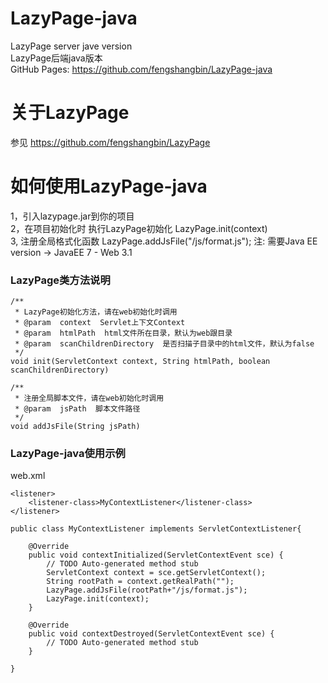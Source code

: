# LazyPage-java
LazyPage server jave version  
LazyPage后端java版本  
GitHub Pages: https://github.com/fengshangbin/LazyPage-java
# 关于LazyPage
参见 https://github.com/fengshangbin/LazyPage
# 如何使用LazyPage-java
1，引入lazypage.jar到你的项目  
2，在项目初始化时 执行LazyPage初始化 LazyPage.init(context)  
3, 注册全局格式化函数 LazyPage.addJsFile("/js/format.js");
注: 需要Java EE version -> JavaEE 7 - Web 3.1
### LazyPage类方法说明
```
/**
 * LazyPage初始化方法，请在web初始化时调用
 * @param  context  Servlet上下文Context
 * @param  htmlPath  html文件所在目录，默认为web跟目录
 * @param  scanChildrenDirectory  是否扫描子目录中的html文件，默认为false
 */
void init(ServletContext context, String htmlPath, boolean scanChildrenDirectory)

/**
 * 注册全局脚本文件，请在web初始化时调用
 * @param  jsPath  脚本文件路径
 */
void addJsFile(String jsPath)
```
### LazyPage-java使用示例
web.xml
```
<listener> 
	<listener-class>MyContextListener</listener-class>
</listener>
```
```
public class MyContextListener implements ServletContextListener{

	@Override
	public void contextInitialized(ServletContextEvent sce) {
		// TODO Auto-generated method stub
		ServletContext context = sce.getServletContext();
		String rootPath = context.getRealPath("");
		LazyPage.addJsFile(rootPath+"/js/format.js");
		LazyPage.init(context);
	}

	@Override
	public void contextDestroyed(ServletContextEvent sce) {
		// TODO Auto-generated method stub
	}

}
```